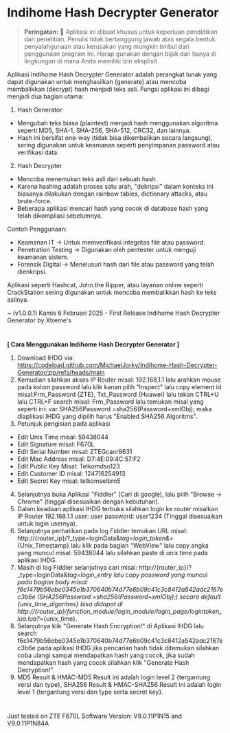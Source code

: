 # Indihome Hash Decrypter Generator

> **Peringatan:** :red_circle: Aplikasi ini dibuat khusus untuk keperluan pendidikan dan penelitian. Penulis tidak bertanggung jawab atas segala bentuk penyalahgunaan atau kerusakan yang mungkin timbul dari penggunaan program ini. Harap gunakan dengan bijak dan hanya di lingkungan di mana Anda memiliki izin eksplisit.

Aplikasi Indihome Hash Decrypter Generator adalah perangkat lunak yang dapat digunakan untuk menghasilkan (generate) atau mencoba membalikkan (decrypt) hash menjadi teks asli. Fungsi aplikasi ini dibagi menjadi dua bagian utama:

1. Hash Generator
- Mengubah teks biasa (plaintext) menjadi hash menggunakan algoritma seperti MD5, SHA-1, SHA-256, SHA-512, CRC32, dan lainnya.
- Hash ini bersifat one-way (tidak bisa dikembalikan secara langsung), sering digunakan untuk keamanan seperti penyimpanan password atau verifikasi data.

2. Hash Decrypter
- Mencoba menemukan teks asli dari sebuah hash.
- Karena hashing adalah proses satu arah, "dekripsi" dalam konteks ini biasanya dilakukan dengan rainbow tables, dictionary attacks, atau brute-force.
- Beberapa aplikasi mencari hash yang cocok di database hash yang telah dikompilasi sebelumnya.

Contoh Penggunaan:

- Keamanan IT → Untuk memverifikasi integritas file atau password.
- Penetration Testing → Digunakan oleh pentester untuk menguji keamanan sistem.
- Forensik Digital → Menelusuri hash dari file atau password yang telah dienkripsi.

Aplikasi seperti Hashcat, John the Ripper, atau layanan online seperti CrackStation sering digunakan untuk mencoba membalikkan hash ke teks aslinya.

~ (v1.0.0.1) Kamis 6 Februari 2025 - First Release Indihome Hash Decrypter Generator by Xtreme's

#
<b>[ Cara Menggunakan Indihome Hash Decrypter Generator ]</b>

1. Download IHDG via: https://codeload.github.com/MichaelJorky/Indihome-Hash-Decrypter-Generator/zip/refs/heads/main
2. Kemudian silahkan akses IP Router misal: 192.168.1.1 lalu arahkan mouse pada kolom password lalu klik kanan pilih "Inspect" lalu copy element id misal:Frm_Password {ZTE}, Txt_Password {Huawei} lalu tekan CTRL+U lalu CTRL+F search misal: Frm_Password lalu temukan misal yang seperti ini: var SHA256Password =sha256(Password+xmlObj); maka diaplikasi IHDG yang dipilih harus "Enabled SHA256 Algoritms".
3. Petunjuk pengisian pada aplikasi
- Edit Unix Time misal: 59438044
- Edit Signature misal: F670L
- Edit Serial Number misal: ZTEGcanr9631
- Edit Mac Address misal: D7:4E:09:4C:57:F2
- Edit Public Key Misal: Telkomdso123
- Edit Customer ID misal: 124716254913
- Edit Secret Key misal: telkomselbrn5
4. Selanjutnya buka Aplikasi "Fiddler" (Cari di google), lalu pilih "Browse → Chrome" (tinggal disesuaikan dengan kebutuhan).
5. Dalam keadaan aplikasi IHDG terbuka silahkan login ke router misalkan IP Router 192.168.1.1 user: user password: user1234 (Tinggal disesuaikan untuk login usernya).
6. Selanjutnya perhatikan pada log Fiddler temukan URL misal: http://{router_ip}/?_type=loginData&_tag=login_token&_={Unix_Timestamp} lalu klik pada bagian "WebView" lalu copy angka yang muncul misal: 59438044 lalu silahkan paste di unix time pada aplikasi IHDG.
7. Masih di log Fiddler selanjutnya cari misal: http://{router_ip}/?_type=loginData&_tag=login_entry lalu copy password yang muncul pada bagian body misal: f6c1479b56ebe0345e1b370640b74d77e6b09c41c3c8412a542adc2167ec3b6e (SHA256Password =sha256(Password+xmlObj);) secara default {unix_time_algoritms} bisa didapat di http://{router_ip}/function_module/login_module/login_page/logintoken_lua.lua?_={unix_time}.
8. Selanjutnya klik "Generate Hash Encryption!" di Aplikasi IHDG lalu search f6c1479b56ebe0345e1b370640b74d77e6b09c41c3c8412a542adc2167ec3b6e pada aplikasi IHDG jika pencarian hash tidak ditemukan silahkan coba ulangi sampai mendapatkan hash yang cocok, jika sudah mendapatkan hash yang cocok silahkan klik "Generate Hash Decryption!".
9. MD5 Result & HMAC-MD5 Result ini adalah login level 2 {tergantung versi dan type}, SHA256 Result & HMAC-SHA256 Result ini adalah login level 1 {tergantung versi dan type serta secret key}.

#
Just tested on ZTE F670L Software Version: V9.0.11P1N15 and V9.0.11P1N84A
